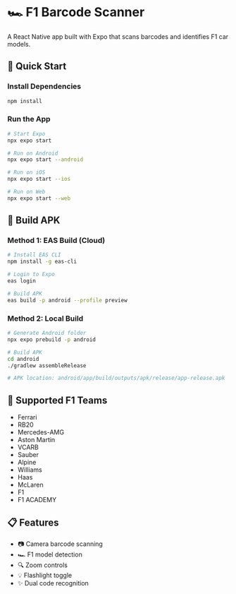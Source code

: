 # 🏎️ F1 Barcode Scanner

A React Native app built with Expo that scans barcodes and identifies F1 car models.

## 📱 Quick Start

### Install Dependencies
```bash
npm install
```

### Run the App
```bash
# Start Expo
npx expo start

# Run on Android
npx expo start --android

# Run on iOS
npx expo start --ios

# Run on Web
npx expo start --web
```

## 🔨 Build APK

### Method 1: EAS Build (Cloud)
```bash
# Install EAS CLI
npm install -g eas-cli

# Login to Expo
eas login

# Build APK
eas build -p android --profile preview
```

### Method 2: Local Build
```bash
# Generate Android folder
npx expo prebuild -p android

# Build APK
cd android
./gradlew assembleRelease

# APK location: android/app/build/outputs/apk/release/app-release.apk
```

## 🏁 Supported F1 Teams

- Ferrari
- RB20
- Mercedes-AMG
- Aston Martin
- VCARB
- Sauber
- Alpine
- Williams
- Haas
- McLaren
- F1
- F1 ACADEMY

## 📋 Features

- 📷 Camera barcode scanning
- 🏎️ F1 model detection
- 🔍 Zoom controls
- 💡 Flashlight toggle
- ✨ Dual code recognition